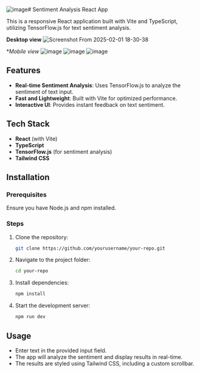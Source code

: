 ![image](https://github.com/user-attachments/assets/c6f37375-7663-4d68-ba9f-525d6f2228d2)# Sentiment Analysis React App

This is a responsive React application built with Vite and TypeScript, utilizing TensorFlow.js for text sentiment analysis.

**Desktop view**
![Screenshot From 2025-02-01 18-30-38](https://github.com/user-attachments/assets/51133079-d512-4fe0-bed1-cfef308c443e)

**Mobile view*
![image](https://github.com/user-attachments/assets/a0ec7dd3-d744-4817-985d-1b89c23e0790) 
![image](https://github.com/user-attachments/assets/fce01e83-790d-4329-858c-09e0ac3e0888)
![image](https://github.com/user-attachments/assets/5bf44859-ed79-400d-a4e9-55a3301e5b6a)



## Features
- **Real-time Sentiment Analysis**: Uses TensorFlow.js to analyze the sentiment of text input.
- **Fast and Lightweight**: Built with Vite for optimized performance.
- **Interactive UI**: Provides instant feedback on text sentiment.

## Tech Stack
- **React** (with Vite)
- **TypeScript**
- **TensorFlow.js** (for sentiment analysis)
- **Tailwind CSS**

## Installation
### Prerequisites
Ensure you have Node.js and npm installed.

### Steps
1. Clone the repository:
   ```sh
   git clone https://github.com/yourusername/your-repo.git
   ```
2. Navigate to the project folder:
   ```sh
   cd your-repo
   ```
3. Install dependencies:
   ```sh
   npm install
   ```
4. Start the development server:
   ```sh
   npm run dev
   ```

## Usage
- Enter text in the provided input field.
- The app will analyze the sentiment and display results in real-time.
- The results are styled using Tailwind CSS, including a custom scrollbar.

